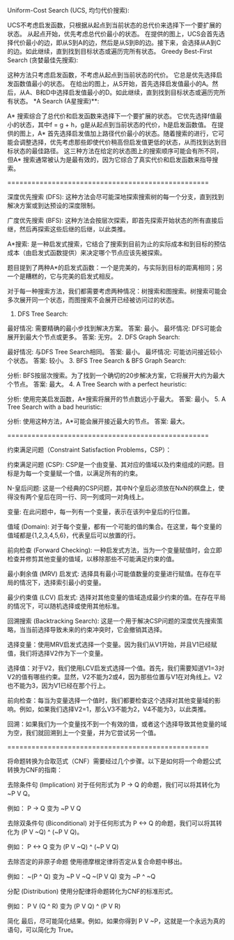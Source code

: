 
Uniform-Cost Search (UCS, 均匀代价搜索):

UCS不考虑启发函数，只根据从起点到当前状态的总代价来选择下一个要扩展的状态。
从起点开始，优先考虑总代价最小的状态。
在提供的图上，UCS会首先选择代价最小的边，即从S到A的边，然后是从S到B的边。接下来，会选择从A到C的边。如此继续，直到找到目标状态或遍历完所有状态。
Greedy Best-First Search (贪婪最佳先搜索):

这种方法只考虑启发函数，不考虑从起点到当前状态的代价。
它总是优先选择启发函数值最小的状态。
在给出的图上，从S开始，首先选择启发值最小的A。然后，从A、B和D中选择启发值最小的D。如此继续，直到找到目标状态或遍历完所有状态。
*A Search (A星搜索)**:

A* 搜索综合了总代价和启发函数来选择下一个要扩展的状态。
它优先选择f值最小的状态，其中f = g + h，g是从起点到当前状态的代价，h是启发函数值。
在提供的图上，A* 首先选择启发值加上路径代价最小的状态。随着搜索的进行，它可能会调整选择，优先考虑那些即使代价稍高但启发值更低的状态，从而找到达到目标状态的最佳路径。
这三种方法在给定的状态图上的搜索顺序可能会有所不同，但A* 搜索通常被认为是最有效的，因为它综合了真实代价和启发函数来指导搜索。

==================================================

深度优先搜索 (DFS): 这种方法会尽可能深地探索搜索树的每一个分支，直到找到解决方案或到达预设的深度限制。

广度优先搜索 (BFS): 这种方法会按层次探索，即首先探索开始状态的所有直接后继，然后再探索这些后继的后继，以此类推。

A*搜索: 是一种启发式搜索，它结合了搜索到目前为止的实际成本和到目标的预估成本（由启发式函数提供）来决定哪个节点应该先被探索。

题目提到了两种A*的启发式函数：一个是完美的，与实际到目标的距离相同；另一个是糟糕的，它与完美的启发式相反。

对于每一种搜索方法，我们都需要考虑两种情况：树搜索和图搜索。树搜索可能会多次展开同一个状态，而图搜索不会展开已经被访问过的状态。

1. DFS Tree Search:

最好情况:
需要精确的最小步找到解决方案。
答案: 最小。
最坏情况:
DFS可能会展开到最大个节点或更多。
答案: 无穷。
2. DFS Graph Search:

最好情况:
与DFS Tree Search相同。
答案: 最小。
最坏情况:
可能访问接近较小个状态。
答案: 较小。
3. BFS Tree Search & BFS Graph Search:

分析:
BFS按层次搜索。为了找到一个确切的20步解决方案，它将展开大约为最大个节点。
答案: 最大。
4. A Tree Search with a perfect heuristic:

分析:
使用完美启发函数，A*搜索将展开的节点数远小于最大。
答案: 最小。
5. A Tree Search with a bad heuristic:

分析:
使用这种方法，A*可能会展开接近最大的节点。
答案: 最大。

==================================================

约束满足问题（Constraint Satisfaction Problems，CSP）：

约束满足问题 (CSP):
CSP是一个由变量、其对应的值域以及约束组成的问题。目标是为每一个变量赋一个值，以满足所有的约束。

N-皇后问题:
这是一个经典的CSP问题，其中N个皇后必须放在NxN的棋盘上，使得没有两个皇后在同一行、同一列或同一对角线上。

变量:
在此问题中，每一列有一个变量，表示在该列中皇后的行位置。

值域 (Domain):
对于每个变量，都有一个可能的值的集合。在这里，每个变量的值域都是{1,2,3,4,5,6}，代表皇后可以放置的行。

前向检查 (Forward Checking):
一种启发式方法，当为一个变量赋值时，会立即检查并修剪其他变量的值域，以移除那些不可能满足约束的值。

最小剩余值 (MRV) 启发式:
选择具有最小可能值数量的变量进行赋值。在存在平局的情况下，选择索引最小的变量。

最少约束值 (LCV) 启发式:
选择对其他变量的值域造成最少约束的值。在存在平局的情况下，可以随机选择或使用其他标准。

回溯搜索 (Backtracking Search):
这是一个用于解决CSP问题的深度优先搜索策略，当当前选择导致未来的约束冲突时，它会撤销其选择。

选择变量：使用MRV启发式选择一个变量。因为我们从V1开始，并且V1已经赋值，我们将选择V2作为下一个变量。

选择值：对于V2，我们使用LCV启发式选择一个值。首先，我们需要知道V1=3对V2的值有哪些约束。显然，V2不能为2或4，因为那些位置与V1在对角线上。V2也不能为3，因为V1已经在那个行上。

前向检查：每当为变量选择一个值时，我们都要检查这个选择对其他变量域的影响。例如，如果我们选择V2=1，那么V3不能为2，V4不能为3，以此类推。

回溯：如果我们为一个变量找不到一个有效的值，或者这个选择导致其他变量的域为空，我们就回溯到上一个变量，并为它尝试另一个值。

==================================================



将命题转换为合取范式（CNF）需要经过几个步骤。以下是如何将一个命题公式转换为CNF的指南：

去除条件句 (Implication)
对于任何形式为 P -> Q 的命题，我们可以将其转化为 ~P V Q。

例如：
P -> Q 变为 ~P V Q

去除双条件句 (Biconditional)
对于任何形式为 P <-> Q 的命题，我们可以将其转化为 (P V ~Q) ^ (~P V Q)。

例如：
P <-> Q 变为 (P V ~Q) ^ (~P V Q)

去除否定的非原子命题
使用德摩根定律将否定从复合命题中移出。

例如：
~(P ^ Q) 变为 ~P V ~Q
~(P V Q) 变为 ~P ^ ~Q

分配 (Distribution)
使用分配律将命题转化为CNF的标准形式。

例如：
P V (Q ^ R) 变为 (P V Q) ^ (P V R)

简化
最后，尽可能简化结果。例如，如果你得到 P V ~P，这就是一个永远为真的语句，可以简化为 True。
